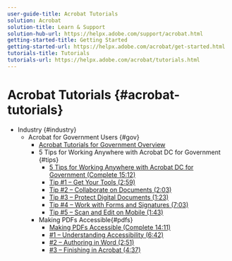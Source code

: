 ```yaml
---
user-guide-title: Acrobat Tutorials
solution: Acrobat
solution-title: Learn & Support
solution-hub-url: https://helpx.adobe.com/support/acrobat.html
getting-started-title: Getting Started
getting-started-url: https://helpx.adobe.com/acrobat/get-started.html
tutorials-title: Tutorials
tutorials-url: https://helpx.adobe.com/acrobat/tutorials.html
---
```


# Acrobat Tutorials {#acrobat-tutorials}

+ Industry {#industry}
  + Acrobat for Government Users {#gov}
    + [Acrobat Tutorials for Government Overview](gov/gov-overview.md)
    + 5 Tips for Working Anywhere with Acrobat DC for Government {#tips}
      + [5 Tips for Working Anywhere with Acrobat DC for Government (Complete 15:12)](gov/5-tips-for-working-anywhere-with-acrobat-dc-for-government.md) 
      + [Tip #1 – Get Your Tools (2:59)](gov/get-your-tools.md)
      + [Tip #2 – Collaborate on Documents (2:03)](gov/collaborate-on-documents.md)
      + [Tip #3 – Protect Digital Documents (1:23)](gov/protect-digital-documents.md)
      + [Tip #4 – Work with Forms and Signatures (7:03)](gov/work-with-forms-and-signatures.md)
      + [Tip #5 – Scan and Edit on Mobile (1:43)](gov/scan-and-edit-on-mobile.md)
    + Making PDFs Accessible{#pdfs}
      + [Making PDFs Accessible (Complete 14:11)](gov/making-pdfs-accessible.md)
      + [#1 – Understanding Accessibility (6:42)](gov/understanding-accessibility.md)
      + [#2 – Authoring in Word (2:51)](gov/authoring-in-word.md)
      + [#3 – Finishing in Acrobat (4:37)](gov/finishing-in-acrobat.md)